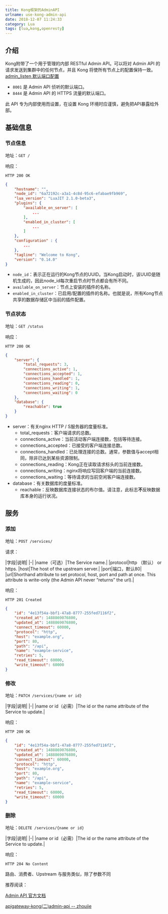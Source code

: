```yaml
---
title: Kong框架的AdminAPI
urlname: use-kong-admin-api
date: 2018-12-07 11:24:33
category: Lua
tags: [lua,kong,openresty]
---
```


## 介绍

Kong附带了一个用于管理的内部 RESTful Admin API。可以将对 Admin API 的请求发送到集群中的任何节点，并且 Kong 将使所有节点上的配置保持一致。[admin_listen 默认端口配置](https://github.com/Kong/kong/blob/master/kong/templates/kong_defaults.lua#L13)

- `8001` 是 Admin API 侦听的默认端口。
- `8444` 是 Admin API 的 HTTPS 流量的默认端口。

此 API 专为内部使用而设置，在设置 Kong 环境时应谨慎，避免把API暴露给外部。

<!-- more -->

## 基础信息

### 节点信息

地址：`GET /`

响应：

```
HTTP 200 OK
```

```json
{
    "hostname": "",
    "node_id": "6a72192c-a3a1-4c8d-95c6-efabae9fb969",
    "lua_version": "LuaJIT 2.1.0-beta3",
    "plugins": {
        "available_on_server": [
            ...
        ],
        "enabled_in_cluster": [
            ...
        ]
    },
    "configuration" : {
        ...
    },
    "tagline": "Welcome to Kong",
    "version": "0.14.0"
}
```

- `node_id`：表示正在运行的Kong节点的UUID。当Kong启动时，该UUID是随机生成的，因此node_id每次重启节点时节点都会有所不同。
- `available_on_server`：节点上安装的插件的名称。
- `enabled_in_cluster`：已启用/配置的插件的名称。也就是说，所有Kong节点共享的数据存储区中当前的插件配置。

### 节点状态

地址：`GET /status`

响应：
```
HTTP 200 OK
```

```json
{
    "server": {
        "total_requests": 3,
        "connections_active": 1,
        "connections_accepted": 1,
        "connections_handled": 1,
        "connections_reading": 0,
        "connections_writing": 1,
        "connections_waiting": 0
    },
    "database": {
        "reachable": true
    }
}
```

- server：有关nginx HTTP / S服务器的度量标准。
  - total_requests：客户端请求的总数。
  - connections_active：当前活动客户端连接数，包括等待连接。
  - connections_accepted：已接受的客户端连接总数。
  - connections_handled：已处理连接的总数。通常，参数值与accept相同，除非已达到某些资源限制。
  - connections_reading：Kong正在读取请求标头的当前连接数。
  - connections_writing：nginx将响应写回客户端的当前连接数。
  - connections_waiting：等待请求的当前空闲客户端连接数。
- database：有关数据库的度量标准。
  - reachable：反映数据库连接状态的布尔值。请注意，此标志**不**反映数据库本身的运行状况。

## 服务

### 添加

地址：`POST /services/`

请求：

|字段|说明|
|-|
|name（可选）|The Service name.|
|protocol|http （默认） or https.
|host|The host of the upstream server.|
|port|端口，默认80|
|url|Shorthand attribute to set protocol, host, port and path at once. This attribute is write-only (the Admin API never “returns” the url).|

响应：
```
HTTP 201 Created
```

```json
{
    "id": "4e13f54a-bbf1-47a8-8777-255fed7116f2",
    "created_at": 1488869076800,
    "updated_at": 1488869076800,
    "connect_timeout": 60000,
    "protocol": "http",
    "host": "example.org",
    "port": 80,
    "path": "/api",
    "name": "example-service",
    "retries": 5,
    "read_timeout": 60000,
    "write_timeout": 60000
}
```

### 修改

地址：`PATCH /services/{name or id}`

|字段|说明|
|-|
|name or id（必需）|The id or the name attribute of the Service to update.|

响应：
```
HTTP 200 OK
```

```json
{
    "id": "4e13f54a-bbf1-47a8-8777-255fed7116f2",
    "created_at": 1488869076800,
    "updated_at": 1488869076800,
    "connect_timeout": 60000,
    "protocol": "http",
    "host": "example.org",
    "port": 80,
    "path": "/api",
    "name": "example-service",
    "retries": 5,
    "read_timeout": 60000,
    "write_timeout": 60000
}
```

### 删除

地址：`DELETE /services/{name or id}`

|字段|说明|
|-|
|name or id（必需）|The id or the name attribute of the Service to update.|

响应：
```
HTTP 204 No Content
```

路由、消费者、Upstream 与服务类似，除了参数不同

推荐阅读：

[Admin API 官方文档](https://docs.konghq.com/0.14.x/admin-api/)

[apigateway-kong(二)admin-api -- zhoujie](https://www.cnblogs.com/zhoujie/p/kong2.html)